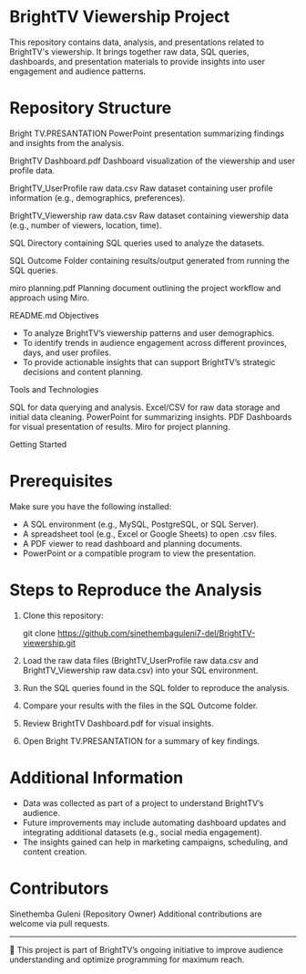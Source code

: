 # BrightTV Viewership Project

This repository contains data, analysis, and presentations related to BrightTV's viewership. It brings together raw data, SQL queries, dashboards, and presentation materials to provide insights into user engagement and audience patterns.

# Repository Structure

Bright TV.PRESANTATION
PowerPoint presentation summarizing findings and insights from the analysis.

BrightTV Dashboard.pdf
Dashboard visualization of the viewership and user profile data.

BrightTV_UserProfile raw data.csv
Raw dataset containing user profile information (e.g., demographics, preferences).

BrightTV_Viewership raw data.csv
Raw dataset containing viewership data (e.g., number of viewers, location, time).

SQL
Directory containing SQL queries used to analyze the datasets.

SQL Outcome
Folder containing results/output generated from running the SQL queries.

miro planning.pdf
Planning document outlining the project workflow and approach using Miro.

README.md Objectives

* To analyze BrightTV’s viewership patterns and user demographics.
* To identify trends in audience engagement across different provinces, days, and user profiles.
* To provide actionable insights that can support BrightTV’s strategic decisions and content planning.

Tools and Technologies

SQL for data querying and analysis.
Excel/CSV for raw data storage and initial data cleaning.
PowerPoint for summarizing insights.
PDF Dashboards for visual presentation of results.
Miro for project planning.

 Getting Started
# Prerequisites
Make sure you have the following installed:

* A SQL environment (e.g., MySQL, PostgreSQL, or SQL Server).
* A spreadsheet tool (e.g., Excel or Google Sheets) to open .csv files.
* A PDF viewer to read dashboard and planning documents.
* PowerPoint or a compatible program to view the presentation.

# Steps to Reproduce the Analysis

1. Clone this repository:

   git clone https://github.com/sinethembaguleni7-del/BrightTV-viewership.git
   

2. Load the raw data files (BrightTV_UserProfile raw data.csv and BrightTV_Viewership raw data.csv) into your SQL environment.

3. Run the SQL queries found in the SQL folder to reproduce the analysis.

4. Compare your results with the files in the SQL Outcome folder.

5. Review BrightTV Dashboard.pdf for visual insights.

6. Open Bright TV.PRESANTATION for a summary of key findings.

# Additional Information

* Data was collected as part of a project to understand BrightTV’s audience.
* Future improvements may include automating dashboard updates and integrating additional datasets (e.g., social media engagement).
* The insights gained can help in marketing campaigns, scheduling, and content creation.

# Contributors

Sinethemba Guleni (Repository Owner)
Additional contributions are welcome via pull requests.

---

📌 This project is part of BrightTV’s ongoing initiative to improve audience understanding and optimize programming for maximum reach.
